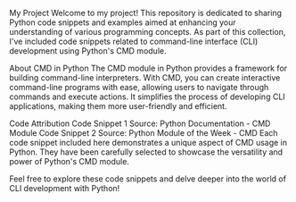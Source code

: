 
My Project
Welcome to my project! This repository is dedicated to sharing Python code snippets and examples aimed at enhancing your understanding of various programming concepts. As part of this collection, I've included code snippets related to command-line interface (CLI) development using Python's CMD module.

About CMD in Python
The CMD module in Python provides a framework for building command-line interpreters. With CMD, you can create interactive command-line programs with ease, allowing users to navigate through commands and execute actions. It simplifies the process of developing CLI applications, making them more user-friendly and efficient.

Code Attribution
Code Snippet 1
Source: Python Documentation - CMD Module
Code Snippet 2
Source: Python Module of the Week - CMD
Each code snippet included here demonstrates a unique aspect of CMD usage in Python. They have been carefully selected to showcase the versatility and power of Python's CMD module.

Feel free to explore these code snippets and delve deeper into the world of CLI development with Python!